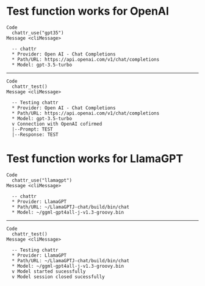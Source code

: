 # Test function works for OpenAI

    Code
      chattr_use("gpt35")
    Message <cliMessage>
      
      -- chattr 
      * Provider: Open AI - Chat Completions
      * Path/URL: https://api.openai.com/v1/chat/completions
      * Model: gpt-3.5-turbo

---

    Code
      chattr_test()
    Message <cliMessage>
      
      -- Testing chattr 
      * Provider: Open AI - Chat Completions
      * Path/URL: https://api.openai.com/v1/chat/completions
      * Model: gpt-3.5-turbo
      v Connection with OpenAI cofirmed
      |--Prompt: TEST
      |--Response: TEST

# Test function works for LlamaGPT

    Code
      chattr_use("llamagpt")
    Message <cliMessage>
      
      -- chattr 
      * Provider: LlamaGPT
      * Path/URL: ~/LlamaGPTJ-chat/build/bin/chat
      * Model: ~/ggml-gpt4all-j-v1.3-groovy.bin

---

    Code
      chattr_test()
    Message <cliMessage>
      
      -- Testing chattr 
      * Provider: LlamaGPT
      * Path/URL: ~/LlamaGPTJ-chat/build/bin/chat
      * Model: ~/ggml-gpt4all-j-v1.3-groovy.bin
      v Model started sucessfully
      v Model session closed sucessfully


